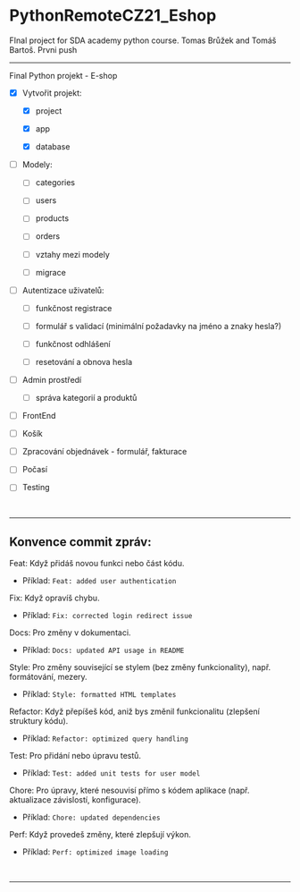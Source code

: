 # PythonRemoteCZ21_Eshop
FInal project for SDA academy python course. Tomas Brůžek and Tomáš Bartoš. 
Prvni push

<hr>

Final Python projekt - E-shop
- [x] Vytvořit projekt:
  - [x] project
  - [x] app
  - [x] database


- [ ] Modely:
  - [ ] categories
  - [ ] users
  - [ ] products
  - [ ] orders
  - [ ] vztahy mezi modely
  - [ ] migrace


- [ ] Autentizace uživatelů:
  - [ ] funkčnost registrace
  - [ ] formulář s validací (minimální požadavky na jméno a znaky hesla?)
  - [ ] funkčnost odhlášení
  - [ ] resetování a obnova hesla


- [ ] Admin prostředí
  - [ ] správa kategorií a produktů


- [ ] FrontEnd
- [ ] Košík
- [ ] Zpracování objednávek - formulář, fakturace
- [ ] Počasí
- [ ] Testing 


<br>
<hr>

## Konvence commit zpráv:
Feat: Když přidáš novou funkci nebo část kódu.
- Příklad: `Feat: added user authentication`

Fix: Když opravíš chybu.
- Příklad: `Fix: corrected login redirect issue`

Docs: Pro změny v dokumentaci.
- Příklad: `Docs: updated API usage in README`

Style: Pro změny související se stylem (bez změny funkcionality), např. formátování, mezery.
- Příklad: `Style: formatted HTML templates`

Refactor: Když přepíšeš kód, aniž bys změnil funkcionalitu (zlepšení struktury kódu).
- Příklad: `Refactor: optimized query handling`

Test: Pro přidání nebo úpravu testů.
- Příklad: `Test: added unit tests for user model`

Chore: Pro úpravy, které nesouvisí přímo s kódem aplikace (např. aktualizace závislostí, konfigurace).
- Příklad: `Chore: updated dependencies`

Perf: Když provedeš změny, které zlepšují výkon.
- Příklad: `Perf: optimized image loading`

<br>
<hr>